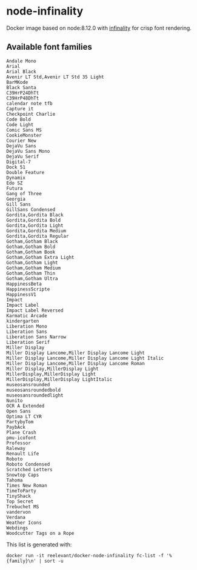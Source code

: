 # node-infinality

Docker image based on node:8.12.0 with [infinality](https://bohoomil.com/) for crisp font rendering.

## Available font families

    Andale Mono
    Arial
    Arial Black
    Avenir LT Std,Avenir LT Std 35 Light
    BarMKode
    Black Santa
    C39HrP24DhTt
    C39HrP48DhTt
    calendar note tfb
    Capture it
    Checkpoint Charlie
    Code Bold
    Code Light
    Comic Sans MS
    CookieMonster
    Courier New
    DejaVu Sans
    DejaVu Sans Mono
    DejaVu Serif
    Digital-7
    Dock 51
    Double Feature
    Dynamix
    Edo SZ
    Futura
    Gang of Three
    Georgia
    Gill Sans
    GillSans Condensed
    Gordita,Gordita Black
    Gordita,Gordita Bold
    Gordita,Gordita Light
    Gordita,Gordita Medium
    Gordita,Gordita Regular
    Gotham,Gotham Black
    Gotham,Gotham Bold
    Gotham,Gotham Book
    Gotham,Gotham Extra Light
    Gotham,Gotham Light
    Gotham,Gotham Medium
    Gotham,Gotham Thin
    Gotham,Gotham Ultra
    HappinessBeta
    HappinessScripte
    HappinessV1
    Impact
    Impact Label
    Impact Label Reversed
    Karmatic Arcade
    kindergarten
    Liberation Mono
    Liberation Sans
    Liberation Sans Narrow
    Liberation Serif
    Miller Display
    Miller Display Lancome,Miller Display Lancome Light
    Miller Display Lancome,Miller Display Lancome Light Italic
    Miller Display Lancome,Miller Display Lancome Roman
    Miller Display,MillerDisplay Light
    MillerDisplay,MillerDisplay Light
    MillerDisplay,MillerDisplay LightItalic
    museosansrounded
    museosansroundedbold
    museosansroundedlight
    Nunito
    OCR A Extended
    Open Sans
    Optima LT CYR
    PartybyTom
    PaybAck
    Plane Crash
    pmu-icofont
    Professor
    Raleway
    Renault Life
    Roboto
    Roboto Condensed
    Scratched Letters
    Snowtop Caps
    Tahoma
    Times New Roman
    TimeToParty
    TinyShack
    Top Secret
    Trebuchet MS
    vandervon
    Verdana
    Weather Icons
    Webdings
    Woodcutter Tags on a Rope

This list is generated with:

    docker run -it reelevant/docker-node-infinality fc-list -f '%{family}\n' | sort -u


